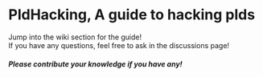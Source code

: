 # PldHacking, A guide to hacking plds
Jump into the wiki section for the guide!  
If you have any questions, feel free to ask in the discussions page!

##### Please contribute your knowledge if you have any!
